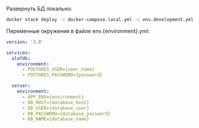 Развернуть БД локально:
```bash
docker stack deploy -c docker-compose.local.yml -c env.development.yml alef
```

Переменные окружения в файле env.{environment}.yml:

```yml
version: '3.8'

services:
  alefdb:
    environment:
      - POSTGRES_USER={user_name}
      - POSTGRES_PASSWORD={password}

  server:
    environment:
      - APP_ENV={environment}
      - DB_HOST={database_host}
      - DB_USER={database_user}
      - DB_PASSWORD={database_password}
      - DB_NAME={database_name}
```